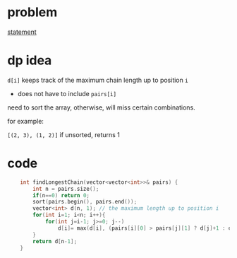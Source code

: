 # problem

[statement]()

# dp idea

`d[i]` keeps track of the maximum chain length up to position `i`
  - does not have to include `pairs[i]`

need to sort the array, otherwise, will miss certain combinations. 

for example:

`[(2, 3), (1, 2)]` if unsorted, returns 1

# code

```c++
    int findLongestChain(vector<vector<int>>& pairs) {
        int n = pairs.size();        
        if(n==0) return 0;
        sort(pairs.begin(), pairs.end());        
        vector<int> d(n, 1); // the maximum length up to position i
        for(int i=1; i<n; i++){
            for(int j=i-1; j>=0; j--)
                d[i]= max(d[i], (pairs[i][0] > pairs[j][1] ? d[j]+1 : d[j])); // this is the essense
        }
        return d[n-1];
    }
```